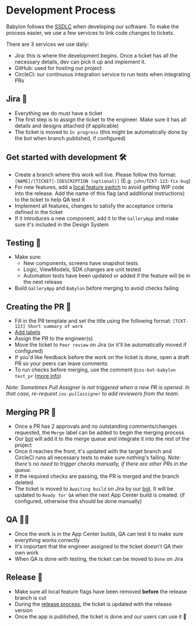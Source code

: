 # Development Process

Babylon follows the [SSDLC](https://engineering.ops.babylontech.co.uk/docs/standards-ssdlc) when developing our software. To make the process easier, we use a few services to link code changes to tickets.

There are 3 services we use daily:

- Jira: this is where the development begins. Once a ticket has all the necessary details, dev can pick it up and implement it. <!-- TODO: [CNSMR-3230] link to Jira article -->
- GitHub: used for hosting our project
- CircleCI: our continuous integration service to run tests when integrating PRs <!-- TODO: [CNSMR-xxxx] link to CircleCI article -->

## Jira 🎫

- Everything we do must have a ticket
- The first step is to assign the ticket to the engineer. Make sure it has all details and designs attached (if applicable)
- The ticket is moved to `In progress` (this might be automatically done by the bot when branch published, if configured)

## Get started with development 🛠

- Create a branch where this work will live. Please follow this format: `[NAME]/[TICKET]-[DESCRIPTION (optional)]` (E.g. `john/TCKT-123-fix-bug`)
- For new features, add a [local feature switch](https://github.com/babylonhealth/ios-playbook/blob/master/Cookbook/Technical-Documents/FeatureSwitches.md) to avoid getting WIP code into the release. Add the name of this flag (and additional instructions) to the ticket to help QA test it
- Implement all features, changes to satisfy the acceptance criteria defined in the ticket
- If it introduces a new component, add it to the `GalleryApp` and make sure it's included in the Design System

## Testing 🧪 <!-- TODO: [CNSMR-3195] link to testing article -->

- Make sure:
  - New components, screens have snapshot tests
  - Logic, ViewModels, SDK changes are unit tested
  - Automation tests have been updated or added if the feature will be in the next release
- Build `GalleryApp` and `Babylon` before merging to avoid checks failing

## Creating the PR 📝

- Fill in the PR template and set the title using the following format: `[TCKT-123] Short summary of work`
- [Add labels](https://github.com/babylonhealth/ios-playbook/blob/master/Cookbook/Technical-Documents/LabelsInPRs.md)
- Assign the PR to the engineer(s)
- Move the ticket to `Peer review` on Jira (or it'll be automatically moved if configured)
- If you'd like feedback before the work on the ticket is done, open a draft PR so your peers can leave comments
- To run checks before merging, use the comment `@ios-bot-babylon test_pr` ([more info](https://github.com/babylonhealth/ios-playbook/blob/master/Cookbook/Technical-Documents/SlackCIIntegration.md))

_Note: Sometimes Pull Assigner is not triggered when a new PR is opened. In that case, re-request `ios-pullassigner` to add reviewers from the team._

## Merging PR 🚦

- Once a PR has 2 approvals and no outstanding comments/changes requested, the `Merge` label can be added to begin the merging process
- Our [bot](https://github.com/babylonhealth/Wall-E) will add it to the merge queue and integrate it into the rest of the project
- Once it reaches the front, it's updated with the target branch and CircleCI runs all necessary tests to make sure nothing's failing. _Note: there's no need to trigger checks manually, if there are other PRs in the queue._ <!-- TODO: [CNSMR-3231] link to Wall-E article -->
- If the required checks are passing, the PR is merged and the branch deleted.
- The ticket is moved to `Awaiting build` on Jira by our [bot](https://github.com/babylonhealth/Stevenson). It will be updated to `Ready for QA` when the next App Center build is created. (if configured, otherwise this should be done manually)

## QA 🧑‍💻

- Once the work is in the App Center builds, QA can test it to make sure everything works correctly
- It's important that the engineer assigned to the ticket doesn't QA their own work
- When QA is done with testing, the ticket can be moved to `Done` on Jira

## Release 🚢

- Make sure all local feature flags have been removed **before** the release branch is cut
- During the [release process](https://github.com/babylonhealth/ios-playbook/blob/master/Cookbook/Technical-Documents/ReleaseProcess.md), the ticket is updated with the release version
- Once the app is published, the ticket is done and our users can use it 🚀
